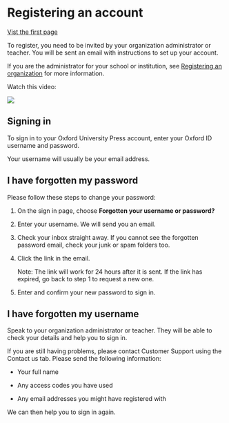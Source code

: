 ﻿# Registering an account

[Vist the first page](first-page.md)

To register, you need to be invited by your organization administrator or teacher. You will be sent an email with instructions to set up your account.

If you are the administrator for your school or institution, see  [Registering an organization](https://account.oup.com/support/articles/registering-as-an-organization-administrator)  for more information.

Watch this video:

![](http://img.youtube.com/vi/rGPPYWgTc7A/0.jpg)

## Signing in

To sign in to your Oxford University Press account, enter your Oxford ID username and password.

Your username will usually be your email address.

## I have forgotten my password

Please follow these steps to change your password:

1.  On the sign in page, choose  **Forgotten your username or password?**
    
2.  Enter your username. We will send you an email.
    
3.  Check your inbox straight away. If you cannot see the forgotten password email, check your junk or spam folders too.
    
4.  Click the link in the email.
    
    Note: The link will work for 24 hours after it is sent. If the link has expired, go back to step 1 to request a new one.
    
5.  Enter and confirm your new password to sign in.
    

## I have forgotten my username

Speak to your organization administrator or teacher. They will be able to check your details and help you to sign in.

If you are still having problems, please contact Customer Support using the Contact us tab. Please send the following information:

-   Your full name
    
-   Any access codes you have used
    
-   Any email addresses you might have registered with
    
We can then help you to sign in again.
